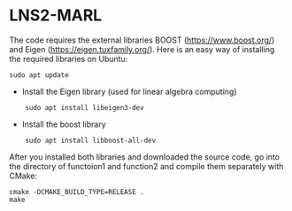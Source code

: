 # LNS2-MARL

The code requires the external libraries BOOST (https://www.boost.org/) and Eigen (https://eigen.tuxfamily.org/). Here is an easy way of installing the required libraries on Ubuntu:
```
sudo apt update
```

   * Install the Eigen library (used for linear algebra computing)
```
    sudo apt install libeigen3-dev
```
   * Install the boost library
```
    sudo apt install libboost-all-dev
```
After you installed both libraries and downloaded the source code, go into the directory of functoion1 and function2 and compile them separately with CMake:
```
cmake -DCMAKE_BUILD_TYPE=RELEASE .
make
```
